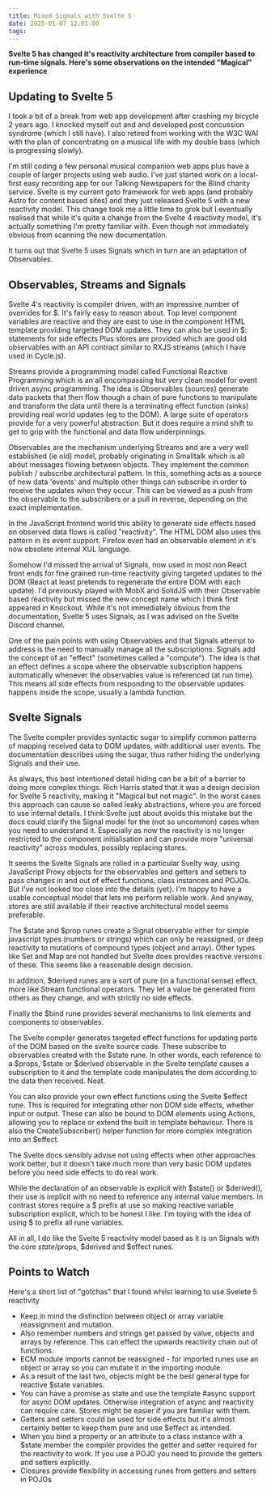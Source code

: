 ```yaml
---
title: Mixed Signals with Svelte 5
date: 2025-01-07 12:01:00
tags:
---
```


**Svelte 5 has changed it's reactivity architecture from compiler based to run-time signals. Here's some observations on the intended "Magical" experience**

## Updating to Svelte 5

I took a bit of a break from web app development after crashing my bicycle 2 years ago. I knocked myself out and and developed post concussion syndrome (which I still have). I also retired from working with the W3C WAI with the plan of concentrating on a musical life with my double bass (which is progressing slowly).

I'm still coding a few personal musical companion web apps plus have a couple of larger projects using web audio. I've just started work on a local-first easy recording app for our Talking Newspapers for the Blind charity service. Svelte is my current goto framework for web apps (and probably Astro for content based sites) and they just released Svelte 5 with a new reactivity model. This change took me a little time to grok but I eventually realised that while it's quite a change from the Svelte 4 reactivity model, it's actually something I'm pretty familiar with. Even though not immediately obvious from scanning the new documentation.

It turns out that Svelte 5 uses Signals which in turn are an adaptation of Observables.

## Observables, Streams and Signals

Svelte 4's reactivity is compiler driven, with an impressive number of overrides for $. It's fairly easy to reason about. Top level component variables are reactive and they are east to use in the component HTML template providing targetted DOM updates. They can also be used in $: statements for side effects Plus stores are provided which are good old observables with an API contract similar to RXJS streams (which I have used in Cycle.js).

Streams provide a programming model called Functional Reactive Programming which is an all encompassing but very clean model for event driven async programming. The idea is Observables (sources) generate data packets that then flow though a chain of pure functions to manipulate and transform the data until there is a terminating effect function (sinks) providing real world updates (eg to the DOM). A large suite of operators provide for a very powerful abstraction. But it does require a mind shift to get to grip with the functional and data flow underpinnings.

Observables are the mechanism underlying Streams and are a very well established (ie old) model, probably originating in Smalltalk which is all about messages flowing between objects. They implement the common publish / subscribe architectural pattern. In this, something acts as a source of new data 'events' and multiple other things can subscribe in order to receive the updates when they occur. This can be viewed as a push from the observable to the subscribers or a pull in reverse, depending on the exact implementation.

In the JavaScript frontend world this ability to generate side effects based on observed data flows is called "reactivity". The HTML DOM also uses this pattern in its event support. Firefox even had an observable element in it's now obsolete internal XUL language.

Somehow I'd missed the arrival of Signals, now used in most non React front ends for fine grained run-time reactivity giving targeted updates to the DOM (React at least pretends to regenerate the entire DOM with each update). I'd previously played with MobX and SolidJS with their Observable based reactivity but missed the new concept name which I think first appeared in Knockout. While it's not immediately obvious from the documentation, Svelte 5 uses Signals, as I was advised on the Svelte Discord channel.

One of the pain points with using Observables and that Signals attempt to address is the need to manually manage all the subscriptions. Signals add the concept of an "effect" (sometimes called a "compute"). The idea is that an effect defines a scope where the observable subscription happens automatically whenever the observables value is referenced (at run time). This means all side effects from responding to the observable updates happens inside the scope, usually a lambda function.

## Svelte Signals

The Svelte compiler provides syntactic sugar to simplify common patterns of mapping received data to DOM updates, with additional user events. The documentation describes using the sugar, thus rather hiding the underlying Signals and their use.

As always, this best intentioned detail hiding can be a bit of a barrier to doing more complex things. Rich Harris stated that it was a design decision for Svelte 5 reactivity, making it "Magical but not magic". In the worst cases this approach can cause so called leaky abstractions, where you are forced to use internal details. I think Svelte just about avoids this mistake but the docs could clarify the Signal model for the (not so uncommon) cases when you need to understand it. Especially as now the reactivity is no longer restricted to the component initialisation and can provide more "universal reactivity" across modules, possibly replacing stores.

It seems the Svelte Signals are rolled in a particular Svelty way, using JavaScript Proxy objects for the observables and getters and setters to pass changes in and out of effect functions, class instances and POJOs. But I've not looked too close into the details (yet}. I'm happy to have a usable conceptual model that lets me perform reliable work. And anyway, stores are still available if their reactive architectural model seems preferable.

The $state and $prop runes create a Signal observable either for simple javascript types (numbers or strings) which can only be reassigned, or deep reactivity to mutations of compound types (object and array). Other types like Set and Map are not handled but Svelte does provides reactive versions of these. This seems like a reasonable design decision.

In addition, $derived runes are a sort of pure (in a functional sense) effect, more like Stream functional operators. They let a value be generated from others as they change, and with strictly no side effects.

Finally the $bind rune provides several mechanisms to link elements and components to observables.

The Svelte compiler generates targeted effect functions for updating parts of the DOM based on the svelte source code. These subscribe to observables created with the $state rune. In other words, each reference to a $props, $state or $derived observable in the Svelte template causes a subscription to it and the template code manipulates the dom according to the data then received. Neat.

You can also provide your own effect functions using the Svelte $effect rune. This is required for integrating other non DOM side effects, whether input or output. These can also be bound to DOM elements using Actions, allowing you to replace or extend the built in template behaviour. There is also the CreateSubscriber() helper function for more complex integration into an $effect.

The Svelte docs sensibly advise not using effects when other approaches work better, but it doesn't take much more than very basic DOM updates before you need side effects to do real work.

While the declaration of an observable is explicit with $state() or $derived(), their use is implicit with no need to reference any internal value members. In contrast stores require a $ prefix at use so making reactive variable subscription explicit, which to be honest I like. I'm toying with the idea of using $ to prefix all rune variables.

All in all, I do like the Svelte 5 reactivity model based as it is on Signals with the core $state/$props, $derived and $effect runes.

## Points to Watch

Here's a short list of "gotchas" that I found whilst learning to use Svelete 5 reactivity

- Keep in mind the distinction between object or array variable reassignment and mutation.
- Also remember numbers and strings get passed by value, objects and arrays by reference. This can effect the upwards reactivity chain out of functions.
- ECM module imports cannot be reassigned - for imported runes use an object or array so you can mutate it in the importing module.
- As a result of the last two, objects might be the best general type for reactive $state variables.
- You can have a promise as state and use the template #async support for async DOM updates. Otherwise integration of async and reactivity can require care. Stores might be easier if you are familiar with them.
- Getters and setters could be used for side effects but it's almost certainly better to keep them pure and use $effect as intended.
- When you bind a property or an attribute to a class instance with a $state member the compiler provides the getter and setter required for the reactivity to work. If you use a POJO you need to provide the getters and setters explicitly.
- Closures provide flexibility in accessing runes from getters and setters in POJOs
